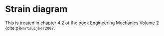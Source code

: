# Strain diagram

This is treated in chapter 4.2 of the book Engineering Mechanics Volume 2 {cite:p}`Hartsuijker2007`.